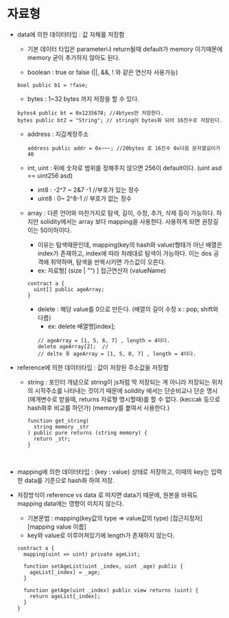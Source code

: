 # 자료형

- data에 의한 데이터타입 : 값 자체를 저장함

  - 기본 데이터 타입은 parameter나 return될때 default가 memory 이기때문에 memory 굳이 추가하지 않아도 된다.

  - boolean : true or false (||, &&, ! 와 같은 연산자 사용가능)

  ```solidity
  bool public b1 = !fase;
  ```

  - bytes : 1~32 bytes 까지 저장을 할 수 있다.

  ```solidity
  bytes4 public bt = 0x1235678; //4btyes만 저장한다.
  bytes public bt2 = "String"; // string이 bytes화 되어 16진수로 저장된다.
  ```

  - address : 지갑계정주소
    ```solidity
    address public addr = 0x~~~; //20bytes 로 16진수 0x다음 문자열길이가 40
    ```
  - int, uint : 뒤에 숫자로 범위를 정해주지 않으면 256이 default이다. (uint asd == uint256 asd)

    - int8 : -2^7 ~ 2&7 -1 //부호가 있는 정수
    - uint8 : 0~ 2^8-1 // 부호가 없는 정수

  - array : 다른 언어와 마찬가지로 탐색, 길이, 수정, 추가, 삭제 등이 가능하다.
    하지만 solidity에서는 array 보다 mapping을 사용한다. 사용하게 되면 권장길이는 50이하이다.
    - 이유는 탐색때문인데, mapping(key의 hash와 value)형태가 아닌 배열은 index가 존재하고, index에 따라 차례대로 탐색이 가능하다. 이는 dos 공격에 취약하며, 탐색을 반복시키면 가스값이 오른다.
    - ex: 자료형[ (size | "") ] 접근연산자 (valueName)
    ```solidity
    contract a {
      uint[] public ageArray;
    }
    ```
    - delete : 해당 value를 0으로 만든다. (배열의 길이 수정 x : pop, shift와 다름)
      - ex: delete 배열명[index];
      ```solidity
      // ageArray = [1, 5, 6, 7] , length = 4이다.
      delete ageArray[2];  //
      // delte 후 ageArray = [1, 5, 0, 7] , length = 4이다.
      ```

- reference에 의한 데이터타입 : 값이 저장된 주소값을 저장함

  - string : 포인터 개념으로 string이 js처럼 딱 저장되는 게 아니라 저장되는 위치의 시작주소를 나타내는 것이기 때문에
    solidity 에서는 단순비교나 단순 명시(매개변수로 받을때, returns 자료형 명시할때)를 할 수 없다. (keccak 등으로 hash화후 비교를 하던가) (memory를 붙여서 사용한다.)

    ```solidity
    function get_string(
      string memory _str
    ) public pure returns (string memory) {
      return _str;
    }
    ```

      <br>

- mapping에 의한 데이터타입 : {key : value} 상태로 저장하고, 이때의 key는 입력한 data를 기준으로 hash화 하여 저장.
- 저장방식이 reference vs data 로 따지면 data기 때문에, 원본을 바꿔도 mapping data에는 영향이 미치지 않는다.

  - 기본문법 : mapping(key값의 type => value값의 type) [접근지정자] [mapping value 이름]
  - key와 value로 이루어져있기에 length가 존재하지 않는다.

  ```solidity
  contract a {
    mapping(uint => uint) private ageList;

    function setAgeList(uint _index, uint _age) public {
      ageList[_index] = _age;
    }

    function getAge(uint _index) public view returns (uint) {
      return ageList[_index];
    }
  }
  ```

